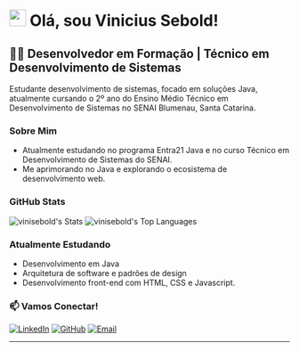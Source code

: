 # <img src="https://media.giphy.com/media/hvRJCLFzcasrR4ia7z/giphy.gif" width="30px"> Olá, sou Vinicius Sebold!

## 👨‍💻 Desenvolvedor em Formação | Técnico em Desenvolvimento de Sistemas

Estudante desenvolvimento de sistemas, focado em soluções Java, atualmente cursando o 2º ano do Ensino Médio Técnico em Desenvolvimento de Sistemas no SENAI Blumenau, Santa Catarina.

### Sobre Mim

-  Atualmente estudando no programa Entra21 Java e no curso Técnico em Desenvolvimento de Sistemas do SENAI.
-  Me aprimorando no Java e explorando o ecosistema de desenvolvimento web.

### GitHub Stats

![vinisebold's Stats](https://github-readme-stats.vercel.app/api?username=vinisebold&theme=dark&show_icons=true&hide_border=false&count_private=true)
![vinisebold's Top Languages](https://github-readme-stats.vercel.app/api/top-langs/?username=vinisebold&theme=dark&show_icons=true&hide_border=false&layout=compact)

### Atualmente Estudando

- Desenvolvimento em Java
- Arquitetura de software e padrões de design
- Desenvolvimento front-end com HTML, CSS e Javascript.

### 📫 Vamos Conectar!

<div align="left">
  <a href="https://www.linkedin.com/in/vinisebold"><img src="https://img.shields.io/badge/LinkedIn-0077B5?style=for-the-badge&logo=linkedin&logoColor=white" alt="LinkedIn"></a>
  <a href="https://github.com/vinisebold"><img src="https://img.shields.io/badge/GitHub-100000?style=for-the-badge&logo=github&logoColor=white" alt="GitHub"></a>
  <a href="mailto:vinicius.sebold05@gmail.com"><img src="https://img.shields.io/badge/Email-D14836?style=for-the-badge&logo=gmail&logoColor=white" alt="Email"></a>
</div>

---
